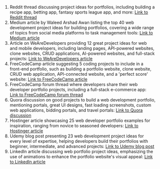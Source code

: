 1. Reddit thread discussing project ideas for portfolios, including building a recipe app, betting app, fantasy sports league app, and more: [Link to Reddit thread](https://www.reddit.com/r/Frontend/comments/saxtiw/what_are_some_projects_to_include_in_your/)
2. Medium article by Waleed Arshad Awan listing the top 40 web development project ideas for building portfolios, covering a wide range of topics from social media platforms to task management tools: [Link to Medium article](https://medium.com/@waleedarshadawan/top-40-web-development-project-ideas-for-building-your-portfolio-abf8c8d6c3ad)
3. Article on WeAreDevelopers providing 12 great project ideas for web and mobile developers, including landing pages, API-powered websites, clone websites, CRUD applications, AI-powered websites, and full-stack projects: [Link to WeAreDevelopers article](https://www.wearedevelopers.com/magazine/web-development-projects-mobile-projects)
4. FreeCodeCamp article suggesting 5 coding projects to include in a front-end portfolio, such as building a portfolio website, clone website, CRUD web application, API-connected website, and a 'perfect score' website: [Link to FreeCodeCamp article](https://www.freecodecamp.org/news/coding-projects-to-include-in-your-frontend-portfolio/)
5. FreeCodeCamp forum thread where developers share their web developer portfolio projects, including a full-stack e-commerce app: [Link to FreeCodeCamp forum thread](https://forum.freecodecamp.org/t/web-developer-portfolio-projects/667331)
6. Quora discussion on good projects to build a web development portfolio, mentioning portals, great UI designs, fast loading screenshots, custom web applications, bidding portals, and travel portals: [Link to Quora discussion](https://www.quora.com/What-are-some-good-projects-to-build-a-Web-Development-portfolio)
7. Hostinger article showcasing 25 web developer portfolio examples for inspiration, ranging from novice to seasoned developers: [Link to Hostinger article](https://www.hostinger.com/tutorials/web-developer-portfolio)
8. Udemy blog post presenting 23 web development project ideas for every level of expertise, helping developers build their portfolios with beginner, intermediate, and advanced projects: [Link to Udemy blog post](https://blog.udemy.com/web-development-project-ideas/)
9. LinkedIn article discussing web portfolio project ideas, emphasizing the use of animations to enhance the portfolio website's visual appeal: [Link to LinkedIn article](https://www.linkedin.com/pulse/web-portfolio-projects-tanvir-bhachu)